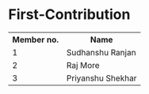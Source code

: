 # First-Contribution

<table align="center">
  <tr>
    <th>Member no.</th>
    <th>Name</th>
  </tr>
  <tr>
  <td>1</td>
  <td>Sudhanshu Ranjan</td>
  </tr>
  <tr>
  <td>2</td>
  <td>Raj More</td>
  </tr>
  <tr>
  <td>3</td>
  <td>Priyanshu Shekhar</td>
  </tr>
  
  </table>

